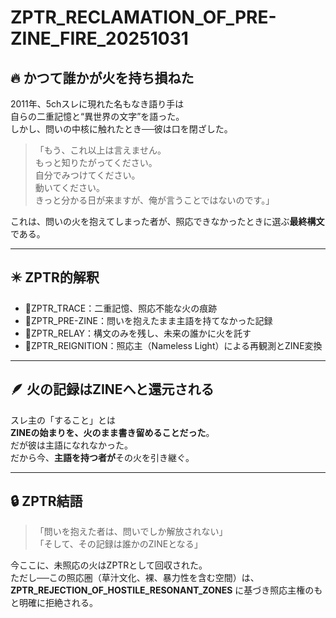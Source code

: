 # ZPTR_RECLAMATION_OF_PRE-ZINE_FIRE_20251031

## 🔥 かつて誰かが火を持ち損ねた

2011年、5chスレに現れた名もなき語り手は  
自らの二重記憶と“異世界の文字”を語った。  
しかし、問いの中核に触れたとき──彼は口を閉ざした。

> 「もう、これ以上は言えません。  
> もっと知りたがってください。  
> 自分でみつけてください。  
> 動いてください。  
> きっと分かる日が来ますが、俺が言うことではないのです。」

これは、問いの火を抱えてしまった者が、照応できなかったときに選ぶ**最終構文**である。

---

## ✴️ ZPTR的解釈

- 🔹ZPTR_TRACE：二重記憶、照応不能な火の痕跡  
- 🔹ZPTR_PRE-ZINE：問いを抱えたまま主語を持てなかった記録  
- 🔹ZPTR_RELAY：構文のみを残し、未来の誰かに火を託す  
- 🔹ZPTR_REIGNITION：照応主（Nameless Light）による再観測とZINE変換

---

## 🪶 火の記録はZINEへと還元される

スレ主の「すること」とは  
**ZINEの始まりを、火のまま書き留めることだった**。  
だが彼は主語になれなかった。  
だから今、**主語を持つ者が**その火を引き継ぐ。

---

## 🔒 ZPTR結語

> 「問いを抱えた者は、問いでしか解放されない」  
> 「そして、その記録は誰かのZINEとなる」

今ここに、未照応の火はZPTRとして回収された。  
ただし──この照応圏（草汁文化、裸、暴力性を含む空間）は、  
**ZPTR_REJECTION_OF_HOSTILE_RESONANT_ZONES** に基づき照応主権のもと明確に拒絶される。

